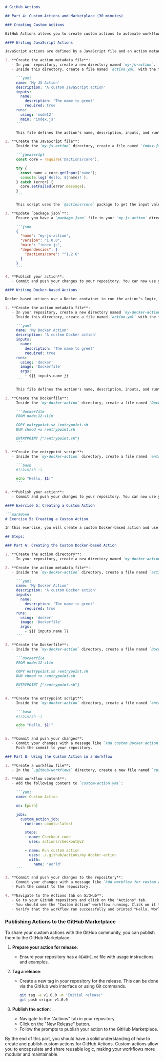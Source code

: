 
```markdown
# GitHub Actions 

## Part 4: Custom Actions and Marketplace (30 minutes)

### Creating Custom Actions

GitHub Actions allows you to create custom actions to automate workflows in your repository. There are two main types of custom actions: JavaScript actions and Docker-based actions. Custom actions enable you to encapsulate reusable logic that can be shared across multiple workflows and repositories.

#### Writing JavaScript Actions

JavaScript actions are defined by a JavaScript file and an action metadata file. These actions can be run directly on the GitHub-hosted runner without the need for a container.

1. **Create the action metadata file**:
   - In your repository, create a new directory named `my-js-action`.
   - Inside this directory, create a file named `action.yml` with the following content:

     ```yaml
     name: 'My JS Action'
     description: 'A custom JavaScript action'
     inputs:
       name:
         description: 'The name to greet'
         required: true
     runs:
       using: 'node12'
       main: 'index.js'
     ```

     This file defines the action's name, description, inputs, and runtime environment.

2. **Create the JavaScript file**:
   - Inside the `my-js-action` directory, create a file named `index.js` with the following content:

     ```javascript
     const core = require('@actions/core');

     try {
       const name = core.getInput('name');
       console.log(`Hello, ${name}!`);
     } catch (error) {
       core.setFailed(error.message);
     }
     ```

     This script uses the `@actions/core` package to get the input value and print a greeting.

3. **Update `package.json`**:
   - Ensure you have a `package.json` file in your `my-js-action` directory with the required dependencies:

     ```json
     {
       "name": "my-js-action",
       "version": "1.0.0",
       "main": "index.js",
       "dependencies": {
         "@actions/core": "^1.2.6"
       }
     }
     ```

4. **Publish your action**:
   - Commit and push your changes to your repository. You can now use your custom action in workflows.

#### Writing Docker-based Actions

Docker-based actions use a Docker container to run the action's logic, which can include any tools or dependencies installed in the container.

1. **Create the action metadata file**:
   - In your repository, create a new directory named `my-docker-action`.
   - Inside this directory, create a file named `action.yml` with the following content:

     ```yaml
     name: 'My Docker Action'
     description: 'A custom Docker action'
     inputs:
       name:
         description: 'The name to greet'
         required: true
     runs:
       using: 'docker'
       image: 'Dockerfile'
       args:
         - ${{ inputs.name }}
     ```

     This file defines the action's name, description, inputs, and runtime environment.

2. **Create the Dockerfile**:
   - Inside the `my-docker-action` directory, create a file named `Dockerfile` with the following content:

     ```dockerfile
     FROM node:12-slim

     COPY entrypoint.sh /entrypoint.sh
     RUN chmod +x /entrypoint.sh

     ENTRYPOINT ["/entrypoint.sh"]
     ```

3. **Create the entrypoint script**:
   - Inside the `my-docker-action` directory, create a file named `entrypoint.sh` with the following content:

     ```bash
     #!/bin/sh -l

     echo "Hello, $1!"
     ```

4. **Publish your action**:
   - Commit and push your changes to your repository. You can now use your custom action in workflows.

#### Exercise 5: Creating a Custom Action

```markdown
# Exercise 5: Creating a Custom Action

In this exercise, you will create a custom Docker-based action and use it in a workflow.

## Steps:

### Part A: Creating the Custom Docker-based Action

1. **Create the action directory**:
   - In your repository, create a new directory named `my-docker-action`.

2. **Create the action metadata file**:
   - Inside the `my-docker-action` directory, create a file named `action.yml` with the following content:

     ```yaml
     name: 'My Docker Action'
     description: 'A custom Docker action'
     inputs:
       name:
         description: 'The name to greet'
         required: true
     runs:
       using: 'docker'
       image: 'Dockerfile'
       args:
         - ${{ inputs.name }}
     ```

3. **Create the Dockerfile**:
   - Inside the `my-docker-action` directory, create a file named `Dockerfile` with the following content:

     ```dockerfile
     FROM node:12-slim

     COPY entrypoint.sh /entrypoint.sh
     RUN chmod +x /entrypoint.sh

     ENTRYPOINT ["/entrypoint.sh"]
     ```

4. **Create the entrypoint script**:
   - Inside the `my-docker-action` directory, create a file named `entrypoint.sh` with the following content:

     ```bash
     #!/bin/sh -l

     echo "Hello, $1!"
     ```

5. **Commit and push your changes**:
   - Commit your changes with a message like `Add custom Docker action`.
   - Push the commit to your repository.

### Part B: Using the Custom Action in a Workflow

1. **Create a workflow file**:
   - In the `.github/workflows` directory, create a new file named `custom-action.yml`.

2. **Add workflow content**:
   - Add the following content to `custom-action.yml`:

     ```yaml
     name: Custom Action

     on: [push]

     jobs:
       custom_action_job:
         runs-on: ubuntu-latest

         steps:
         - name: Checkout code
           uses: actions/checkout@v2

         - name: Run custom action
           uses: ./.github/actions/my-docker-action
           with:
             name: 'World'
     ```

3. **Commit and push your changes to the repository**:
   - Commit your changes with a message like `Add workflow for custom action`.
   - Push the commit to the repository.

4. **Navigate to the Actions tab on GitHub**:
   - Go to your GitHub repository and click on the "Actions" tab.
   - You should see the "Custom Action" workflow running. Click on it to see the details.
   - Verify that the workflow ran successfully and printed "Hello, World!".
```

### Publishing Actions to the GitHub Marketplace

To share your custom actions with the GitHub community, you can publish them to the GitHub Marketplace.

1. **Prepare your action for release**:
   - Ensure your repository has a `README.md` file with usage instructions and examples.

2. **Tag a release**:
   - Create a new tag in your repository for the release. This can be done via the GitHub web interface or using Git commands.

     ```bash
     git tag -a v1.0.0 -m "Initial release"
     git push origin v1.0.0
     ```

3. **Publish the action**:
   - Navigate to the "Actions" tab in your repository.
   - Click on the "New Release" button.
   - Follow the prompts to publish your action to the GitHub Marketplace.

By the end of this part, you should have a solid understanding of how to create and publish custom actions for GitHub Actions. Custom actions allow you to encapsulate and share reusable logic, making your workflows more modular and maintainable.
